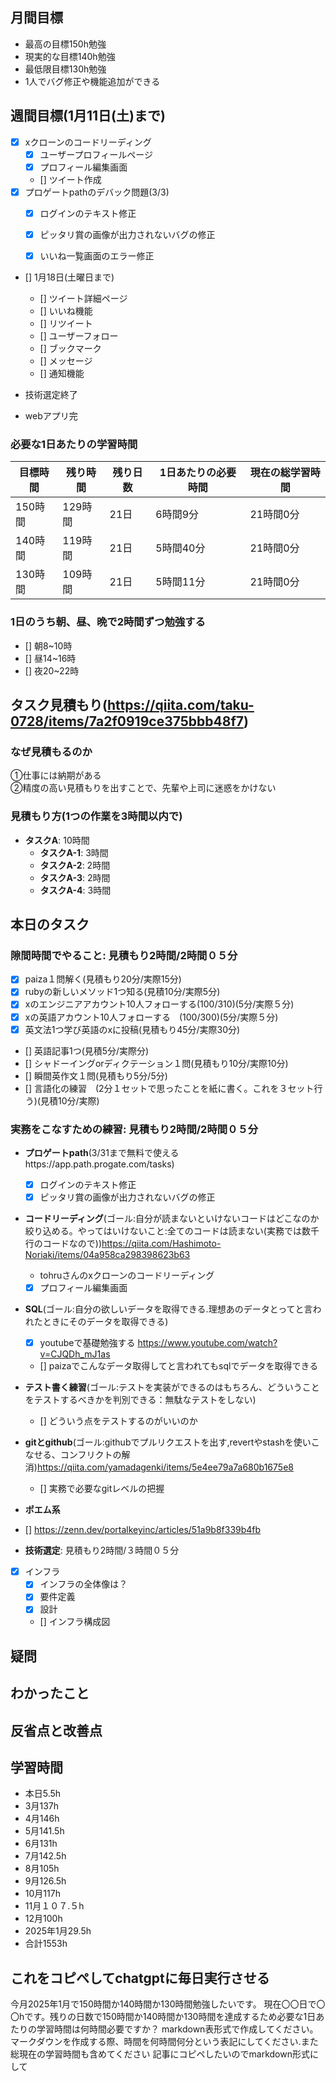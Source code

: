 
## 月間目標
- 最高の目標150h勉強
- 現実的な目標140h勉強
- 最低限目標130h勉強
- 1人でバグ修正や機能追加ができる

## 週間目標(1月11日(土)まで)
- [x] xクローンのコードリーディング
  - [x] ユーザープロフィールページ
  - [x] プロフィール編集画面
  - [] ツイート作成
- [x] プロゲートpathのデバック問題(3/3)
  - [x] ログインのテキスト修正
  - [x] ピッタリ賞の画像が出力されないバグの修正
  - [x] いいね一覧画面のエラー修正 


- [] 1月18日(土曜日まで)
  - [] ツイート詳細ページ
  - [] いいね機能
  - [] リツイート
  - [] ユーザーフォロー
  - [] ブックマーク
  - [] メッセージ
  - [] 通知機能

- 技術選定終了
- webアプリ完

### 必要な1日あたりの学習時間

| 目標時間 | 残り時間 | 残り日数 | 1日あたりの必要時間 | 現在の総学習時間 |
|----------|----------|----------|---------------------|------------------|
| 150時間  | 129時間  | 21日     | 6時間9分            | 21時間0分        |
| 140時間  | 119時間  | 21日     | 5時間40分           | 21時間0分        |
| 130時間  | 109時間  | 21日     | 5時間11分           | 21時間0分        |


### 1日のうち朝、昼、晩で2時間ずつ勉強する
- [] 朝8~10時
- [] 昼14~16時
- [] 夜20~22時



## タスク見積もり(https://qiita.com/taku-0728/items/7a2f0919ce375bbb48f7)
### なぜ見積もるのか   
①仕事には納期がある  
②精度の高い見積もりを出すことで、先輩や上司に迷惑をかけない

### 見積もり方(1つの作業を3時間以内で)
- **タスクA**: 10時間
  - **タスクA-1**: 3時間
  - **タスクA-2**: 2時間
  - **タスクA-3**: 2時間
  - **タスクA-4**: 3時間


## 本日のタスク

### 隙間時間でやること: 見積もり2時間/2時間０５分
  - [x] paiza１問解く(見積もり20分/実際15分)
  - [x] rubyの新しいメソッド1つ知る(見積10分/実際5分)
  - [x] xのエンジニアアカウント10人フォローする(100/310)(5分/実際５分)
  - [x] xの英語アカウント10人フォローする　(100/300)(5分/実際５分)
  - [x] 英文法1つ学び英語のxに投稿(見積もり45分/実際30分)
  - [] 英語記事1つ(見積5分/実際分)
  - [] シャドーイングorディクテーション１問(見積もり10分/実際10分)
  - [] 瞬間英作文１問(見積もり5分/5分)
  - [] 言語化の練習　(2分１セットで思ったことを紙に書く。これを３セット行う)(見積10分/実際)

  ### 実務をこなすための練習: 見積もり2時間/2時間０５分
  - **プロゲートpath**(3/31まで無料で使えるhttps://app.path.progate.com/tasks)
    - [x] ログインのテキスト修正
    - [x] ピッタリ賞の画像が出力されないバグの修正

  - **コードリーディング**(ゴール:自分が読まないといけないコードはどこなのか絞り込める。やってはいけないこと:全てのコードは読まない(実務では数千行のコードなので))https://qiita.com/Hashimoto-Noriaki/items/04a958ca298398623b63
    - tohruさんのxクローンのコードリーディング
    - [x] プロフィール編集画面
  
  - **SQL**(ゴール:自分の欲しいデータを取得できる.理想あのデータとってと言われたときにそのデータを取得できる)
     - [x] youtubeで基礎勉強する https://www.youtube.com/watch?v=CJQDh_mJ1as

     - [] paizaでこんなデータ取得してと言われてもsqlでデータを取得できる
  
  - **テスト書く練習**(ゴール:テストを実装ができるのはもちろん、どういうことをテストするべきかを判別できる：無駄なテストをしない)
    - [] どういう点をテストするのがいいのか
   
  - **gitとgithub**(ゴール:githubでプルリクエストを出す,revertやstashを使いこなせる、コンフリクトの解消)https://qiita.com/yamadagenki/items/5e4ee79a7a680b1675e8
    - [] 実務で必要なgitレベルの把握
    
 - **ポエム系**
 - [] https://zenn.dev/portalkeyinc/articles/51a9b8f339b4fb
  
  - **技術選定**: 見積もり2時間/３時間０５分
  - [x] インフラ
    - [x] インフラの全体像は？
    - [x] 要件定義
    - [x] 設計
    - [] インフラ構成図
     
  

    

## 疑問



## わかったこと

## 反省点と改善点




## 学習時間
 - 本日5.5h
  - 3月137h
  - 4月146h
  - 5月141.5h
  - 6月131h
  - 7月142.5h
  - 8月105h
  - 9月126.5h
  - 10月117h
  - 11月１０７.５h
  - 12月100h
  - 2025年1月29.5h
  - 合計1553h

 ## これをコピペしてchatgptに毎日実行させる
今月2025年1月で150時間か140時間か130時間勉強したいです。
現在〇〇日で〇〇hです。残りの日数で150時間か140時間か130時間を達成するため必要な1日あたりの学習時間は何時間必要ですか？
markdown表形式で作成してください。マークダウンを作成する際、時間を何時間何分という表記にしてください.また総現在の学習時間も含めてください
記事にコピペしたいのでmarkdown形式にして
 
